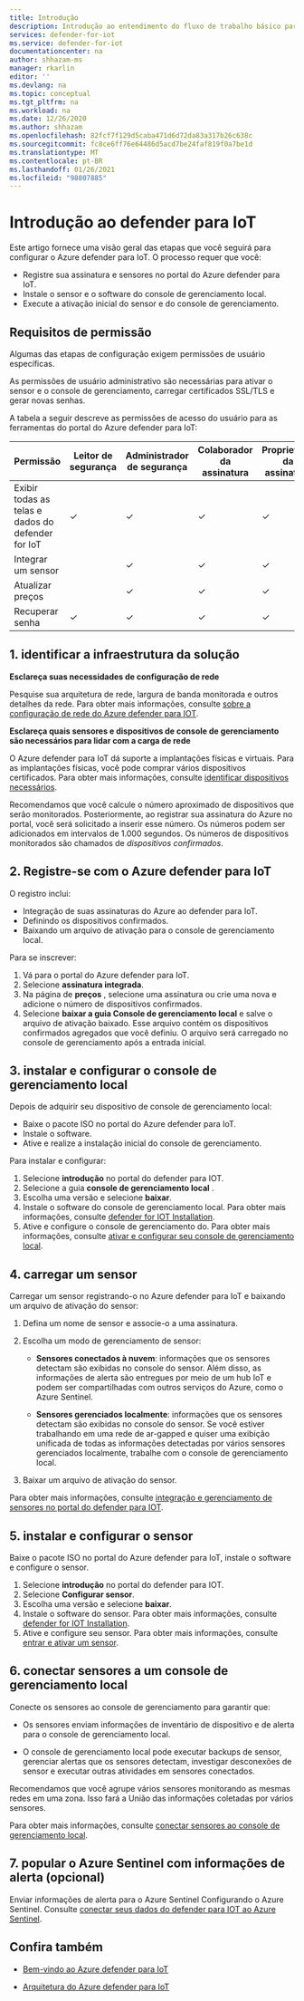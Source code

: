 ```yaml
---
title: Introdução
description: Introdução ao entendimento do fluxo de trabalho básico para implantação do defender para IoT.
services: defender-for-iot
ms.service: defender-for-iot
documentationcenter: na
author: shhazam-ms
manager: rkarlin
editor: ''
ms.devlang: na
ms.topic: conceptual
ms.tgt_pltfrm: na
ms.workload: na
ms.date: 12/26/2020
ms.author: shhazam
ms.openlocfilehash: 82fcf7f129d5caba471d6d72da83a317b26c638c
ms.sourcegitcommit: fc8ce6ff76e64486d5acd7be24faf819f0a7be1d
ms.translationtype: MT
ms.contentlocale: pt-BR
ms.lasthandoff: 01/26/2021
ms.locfileid: "98807885"
---
```

# <a name="get-started-with-defender-for-iot"></a>Introdução ao defender para IoT

Este artigo fornece uma visão geral das etapas que você seguirá para configurar o Azure defender para IoT. O processo requer que você:

- Registre sua assinatura e sensores no portal do Azure defender para IoT.
- Instale o sensor e o software do console de gerenciamento local.
- Execute a ativação inicial do sensor e do console de gerenciamento.

## <a name="permission-requirements"></a>Requisitos de permissão

Algumas das etapas de configuração exigem permissões de usuário específicas.

As permissões de usuário administrativo são necessárias para ativar o sensor e o console de gerenciamento, carregar certificados SSL/TLS e gerar novas senhas.

A tabela a seguir descreve as permissões de acesso do usuário para as ferramentas do portal do Azure defender para IoT:

| Permissão | Leitor de segurança | Administrador de segurança | Colaborador da assinatura | Proprietário da assinatura |
|--|--|--|--|--|
| Exibir todas as telas e dados do defender for IoT | ✓ | ✓ | ✓ | ✓ |
| Integrar um sensor  |  |  ✓ | ✓ | ✓ |
| Atualizar preços  |  |  ✓ | ✓ | ✓ |
| Recuperar senha  | ✓  |  ✓ | ✓ | ✓ |

## <a name="1-identify-the-solution-infrastructure"></a>1. identificar a infraestrutura da solução

**Esclareça suas necessidades de configuração de rede**

Pesquise sua arquitetura de rede, largura de banda monitorada e outros detalhes da rede. Para obter mais informações, consulte [sobre a configuração de rede do Azure defender para IOT](how-to-set-up-your-network.md).

**Esclareça quais sensores e dispositivos de console de gerenciamento são necessários para lidar com a carga de rede**

O Azure defender para IoT dá suporte a implantações físicas e virtuais. Para as implantações físicas, você pode comprar vários dispositivos certificados. Para obter mais informações, consulte [identificar dispositivos necessários](how-to-identify-required-appliances.md).

Recomendamos que você calcule o número aproximado de dispositivos que serão monitorados. Posteriormente, ao registrar sua assinatura do Azure no portal, você será solicitado a inserir esse número. Os números podem ser adicionados em intervalos de 1.000 segundos. Os números de dispositivos monitorados são chamados de *dispositivos confirmados*.

## <a name="2-register-with-azure-defender-for-iot"></a>2. Registre-se com o Azure defender para IoT

O registro inclui:

- Integração de suas assinaturas do Azure ao defender para IoT.
- Definindo os dispositivos confirmados.
- Baixando um arquivo de ativação para o console de gerenciamento local.

Para se inscrever:

1. Vá para o portal do Azure defender para IoT.
1. Selecione **assinatura integrada**.
1. Na página de **preços** , selecione uma assinatura ou crie uma nova e adicione o número de dispositivos confirmados.
1. Selecione **baixar a guia Console de gerenciamento local** e salve o arquivo de ativação baixado. Esse arquivo contém os dispositivos confirmados agregados que você definiu. O arquivo será carregado no console de gerenciamento após a entrada inicial.

## <a name="3-install-and-set-up-the-on-premises-management-console"></a>3. instalar e configurar o console de gerenciamento local

Depois de adquirir seu dispositivo de console de gerenciamento local:

- Baixe o pacote ISO no portal do Azure defender para IoT.
- Instale o software.
- Ative e realize a instalação inicial do console de gerenciamento.

Para instalar e configurar:

1. Selecione **introdução** no portal do defender para IOT.
1. Selecione a guia **console de gerenciamento local** .
1. Escolha uma versão e selecione **baixar**.
1. Instale o software do console de gerenciamento local. Para obter mais informações, consulte [defender for IOT Installation](how-to-install-software.md).
1. Ative e configure o console de gerenciamento do. Para obter mais informações, consulte [ativar e configurar seu console de gerenciamento local](how-to-activate-and-set-up-your-on-premises-management-console.md).

## <a name="4-onboard-a-sensor"></a>4. carregar um sensor

Carregar um sensor registrando-o no Azure defender para IoT e baixando um arquivo de ativação do sensor:

1. Defina um nome de sensor e associe-o a uma assinatura.
1. Escolha um modo de gerenciamento de sensor:

   - **Sensores conectados à nuvem**: informações que os sensores detectam são exibidas no console do sensor. Além disso, as informações de alerta são entregues por meio de um hub IoT e podem ser compartilhadas com outros serviços do Azure, como o Azure Sentinel.

   - **Sensores gerenciados localmente**: informações que os sensores detectam são exibidas no console do sensor. Se você estiver trabalhando em uma rede de ar-gapped e quiser uma exibição unificada de todas as informações detectadas por vários sensores gerenciados localmente, trabalhe com o console de gerenciamento local. 

1. Baixar um arquivo de ativação do sensor.

Para obter mais informações, consulte [integração e gerenciamento de sensores no portal do defender para IOT](how-to-manage-sensors-on-the-cloud.md).

## <a name="5-install-and-set-up-the-sensor"></a>5. instalar e configurar o sensor

Baixe o pacote ISO no portal do Azure defender para IoT, instale o software e configure o sensor.

1. Selecione **introdução** no portal do defender para IOT.
1. Selecione **Configurar sensor**.
1. Escolha uma versão e selecione **baixar**.
1. Instale o software do sensor. Para obter mais informações, consulte [defender for IOT Installation](how-to-install-software.md).
1. Ative e configure seu sensor. Para obter mais informações, consulte [entrar e ativar um sensor](how-to-activate-and-set-up-your-sensor.md).

## <a name="6-connect-sensors-to-an-on-premises-management-console"></a>6. conectar sensores a um console de gerenciamento local

Conecte os sensores ao console de gerenciamento para garantir que:

- Os sensores enviam informações de inventário de dispositivo e de alerta para o console de gerenciamento local.

- O console de gerenciamento local pode executar backups de sensor, gerenciar alertas que os sensores detectam, investigar desconexões de sensor e executar outras atividades em sensores conectados.

Recomendamos que você agrupe vários sensores monitorando as mesmas redes em uma zona. Isso fará a União das informações coletadas por vários sensores.

Para obter mais informações, consulte [conectar sensores ao console de gerenciamento local](how-to-activate-and-set-up-your-on-premises-management-console.md#connect-sensors-to-the-on-premises-management-console).

## <a name="7-populate-azure-sentinel-with-alert-information-optional"></a>7. popular o Azure Sentinel com informações de alerta (opcional)

Enviar informações de alerta para o Azure Sentinel Configurando o Azure Sentinel. Consulte [conectar seus dados do defender para IOT ao Azure Sentinel](how-to-configure-with-sentinel.md).

## <a name="see-also"></a>Confira também

- [Bem-vindo ao Azure defender para IoT](overview.md)

- [Arquitetura do Azure defender para IoT](architecture.md)
